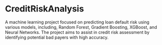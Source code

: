 # CreditRiskAnalysis
A machine learning project focused on predicting loan default risk using various models, including, Random Forest, Gradient Boosting, XGBoost, and Neural Networks. The project aims to assist in credit risk assessment by identifying potential bad payers with high accuracy.
